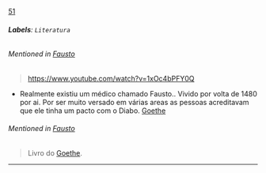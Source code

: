 [51](https://github.com/guilhermeprokisch/guilherme/issues/51) 
###### **Labels**: `Literatura`



 


###### Mentioned in [Fausto](Fausto)  
 > https://www.youtube.com/watch?v=1xOc4bPFY0Q

- Realmente existiu um médico chamado Fausto.. Vivido por volta de 1480 por ai. Por ser muito versado em várias areas as pessoas acreditavam que ele tinha um pacto com o Diabo.
[Goethe](Goethe)


###### Mentioned in [Fausto](Fausto)  
 > Livro do [Goethe](Goethe).

-------------------------------------------------------------------------------

